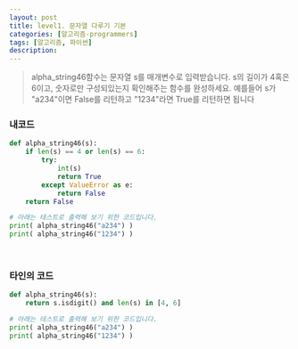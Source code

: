 ```yaml
---
layout: post
title: level1. 문자열 다루기 기본
categories: [알고리즘-programmers]
tags: [알고리즘, 파이썬]
description: 
---
```



> alpha_string46함수는 문자열 s를 매개변수로 입력받습니다.
s의 길이가 4혹은 6이고, 숫자로만 구성되있는지 확인해주는 함수를 완성하세요.
예를들어 s가 "a234"이면 False를 리턴하고 "1234"라면 True를 리턴하면 됩니다

### 내코드 

```python
def alpha_string46(s):
    if len(s) == 4 or len(s) == 6:
        try:
            int(s)
            return True
        except ValueError as e:
            return False
    return False

# 아래는 테스트로 출력해 보기 위한 코드입니다.
print( alpha_string46("a234") )
print( alpha_string46("1234") )
```

<br>

### 타인의 코드 

```python
def alpha_string46(s):
    return s.isdigit() and len(s) in [4, 6]

# 아래는 테스트로 출력해 보기 위한 코드입니다.
print( alpha_string46("a234") )
print( alpha_string46("1234") )
```

<br>
